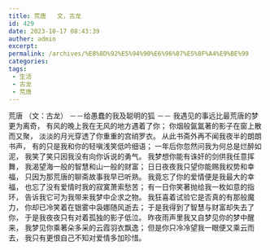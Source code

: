 ```yaml
---
title: 荒唐   文，古龙
id: 429
date: 2023-10-17 08:43:39
auther: admin
excerpt: 
permalink: /archives/%E8%8D%92%E5%94%90%E6%96%87%E5%8F%A4%E9%BE%99
categories:
tags: 
 - 生活
 - 古龙
 - 荒唐
---
```




荒唐 （文：古龙）
 －－给愚蠢的我及聪明的狐
 －－ 我遇见的事远比最荒唐的梦更为离奇， 有风的晚上我在无风的地方遇着了你；
  你烟般氤氲著的影子在窗上散而又聚， 淡淡的月光穿透了你重重的宫绡罗衣。
   从此书斋外再不闻我夜半的朗朗书声， 有的只是我和你的轻嗔浅笑低吟细语；
    一年后你忽然问我为何总是烂醉如泥， 我笑了笑只因我没有向你诉说的勇气。
     我梦想你能有诛奸的剑供我任意挥舞， 我渴望海一般的智慧和山一般的财富；
      日日夜夜我只望你能赐我权势和幸福， 只因为那荒唐的聊斋故事我早已听熟。 
      我竟忘了你的爱情便是我最大的幸福， 也忘了没有爱情时我的寂寞萧索愁苦；
       有一日你笑著抛给我一枚如意的指环， 告诉我它可为我带来我梦中企求之物。
        我狂喜着试验它是否真的有那般魔力， 你却已冷笑着在银雾中袅娜随风逝去； 
        于是我得到了智慧与财富却失去了你， 于是我夜夜只有对着孤独的影子低泣。 
        昨夜雨声里我又自梦见你的梦中醒来， 我梦见你乘著朵多采的云霞羽衣飘逸； 
        但是你只冷冷望我一眼便又乘云而去， 我只有更恨自己不知对爱情多加珍惜。